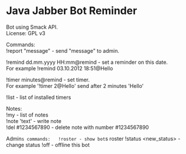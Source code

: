 Java Jabber Bot Reminder
========================    
Bot using Smack API.  
License: GPL v3   
   
Commands:  
!report "message" - send "message" to admin.

!remind dd.mm.yyyy HH:mm@remind - set a reminder on this date.  
 For example  !remind 03.10.2012 18:51@Hello   
     
!timer minutes@remind - set timer.   
  For example '!timer 2@Hello' send after 2 minutes 'Hello'   
     
!list - list of installed timers   


Notes:   
!my - list of notes    
!note 'text' - write note   
!del #1234567890 - delete note with number #1234567890   
   
Admin`s commands:  
!roster - show bot`s roster 
!status <new_status> - change status 
!off - offline this bot 
